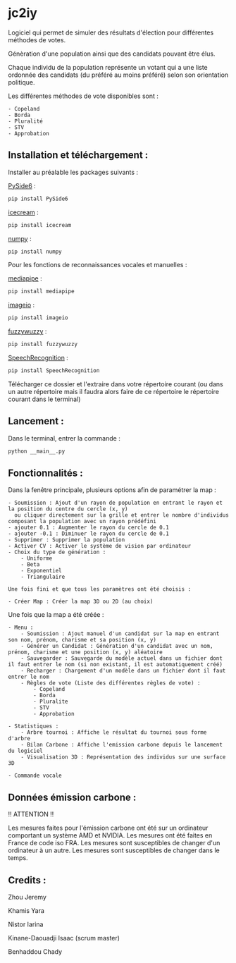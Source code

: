 # jc2iy

Logiciel qui permet de simuler des résultats d'élection pour différentes méthodes de votes.


Génèration d'une population ainsi que des candidats pouvant être élus.

Chaque individu de la population représente un votant qui a une liste ordonnée des candidats (du préféré au moins préféré) selon son orientation politique.

Les différentes méthodes de vote disponibles sont :

    - Copeland
    - Borda
    - Pluralité
    - STV
    - Approbation


## Installation et téléchargement :

Installer au préalable les packages suivants :

[PySide6](https://pypi.org/project/PySide6/) :

```bash
pip install PySide6
```

[icecream](https://pypi.org/project/icecream/) :

```bash
pip install icecream
```

[numpy](https://pypi.org/project/numpy/) :

```bash
pip install numpy
```

Pour les fonctions de reconnaissances vocales et manuelles :

[mediapipe](https://pypi.org/project/mediapipe/) :

```bash
pip install mediapipe
```

[imageio](https://pypi.org/project/imageio/) :

```bash
pip install imageio
```

[fuzzywuzzy](https://pypi.org/project/fuzzywuzzy/) :

```bash
pip install fuzzywuzzy
```

[SpeechRecognition](https://pypi.org/project/SpeechRecognition/) :

```bash
pip install SpeechRecognition
```


Télécharger ce dossier et l'extraire dans votre répertoire courant (ou dans un autre répertoire mais il faudra alors faire de ce répertoire le répertoire courant dans le terminal)


## Lancement :

Dans le terminal, entrer la commande : 

```bash
python __main__.py
```


## Fonctionnalités :

Dans la fenêtre principale, plusieurs options afin de paramétrer la map :

    - Soumission : Ajout d'un rayon de population en entrant le rayon et la position du centre du cercle (x, y)
      ou cliquer directement sur la grille et entrer le nombre d'individus composant la population avec un rayon prédéfini
    - ajouter 0.1 : Augmenter le rayon du cercle de 0.1
    - ajouter -0.1 : Diminuer le rayon du cercle de 0.1
    - Supprimer : Supprimer la population
    - Activer CV : Activer le système de vision par ordinateur
    - Choix du type de génération :
        - Uniforme
        - Beta
        - Exponentiel
        - Triangulaire

    Une fois fini et que tous les paramètres ont été choisis :

    - Créer Map : Créer la map 3D ou 2D (au choix)


Une fois que la map a été créée :

    - Menu :
        - Soumission : Ajout manuel d'un candidat sur la map en entrant son nom, prénom, charisme et sa position (x, y)
        - Générer un Candidat : Génération d'un candidat avec un nom, prénom, charisme et une position (x, y) aléatoire
        - Sauvegarder : Sauvegarde du modèle actuel dans un fichier dont il faut entrer le nom (si non existant, il est automatiquement créé)
        - Recharger : Chargement d'un modèle dans un fichier dont il faut entrer le nom
        - Règles de vote (Liste des différentes règles de vote) :
            - Copeland
            - Borda
            - Pluralite
            - STV
            - Approbation
    
    - Statistiques :
        - Arbre tournoi : Affiche le résultat du tournoi sous forme d'arbre
        - Bilan Carbone : Affiche l'emission carbone depuis le lancement du logiciel
        - Visualisation 3D : Représentation des individus sur une surface 3D

    - Commande vocale


## Données émission carbone :

!! ATTENTION !!

Les mesures faites pour l'émission carbone ont été sur un ordinateur comportant un système AMD et NVIDIA.
Les mesures ont été faites en France de code iso FRA.
Les mesures sont susceptibles de changer d'un ordinateur à un autre.
Les mesures sont susceptibles de changer dans le temps.



## Credits :

Zhou Jeremy

Khamis Yara

Nistor Iarina

Kinane-Daouadji Isaac (scrum master)

Benhaddou Chady